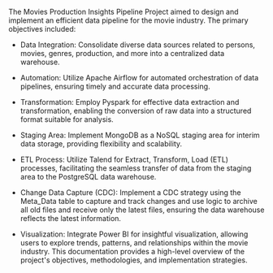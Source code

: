 The Movies Production Insights Pipeline Project aimed to design and implement an efficient data pipeline for the movie industry. The primary objectives included:

- Data Integration: Consolidate diverse data sources related to persons, movies, genres, production, and more into a centralized data warehouse.

- Automation: Utilize Apache Airflow for automated orchestration of data pipelines, ensuring timely and accurate data processing.

- Transformation: Employ Pyspark for effective data extraction and transformation, enabling the conversion of raw data into a structured format suitable for analysis.

- Staging Area: Implement MongoDB as a NoSQL staging area for interim data storage, providing flexibility and scalability.

- ETL Process: Utilize Talend for Extract, Transform, Load (ETL) processes, facilitating the seamless transfer of data from the staging area to the PostgreSQL data warehouse.

- Change Data Capture (CDC): Implement a CDC strategy using the Meta_Data table to capture and track changes and use logic to archive all old files and receive only the latest files, ensuring the data warehouse reflects the latest information.

- Visualization: Integrate Power BI for insightful visualization, allowing users to explore trends, patterns, and relationships within the movie industry.
This documentation provides a high-level overview of the project's objectives, methodologies, and implementation strategies.
